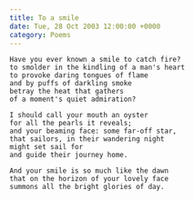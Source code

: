 ```yaml
---
title: To a smile
date: Tue, 28 Oct 2003 12:00:00 +0000
category: Poems
---
```


    Have you ever known a smile to catch fire?  
    to smolder in the kindling of a man's heart  
    to provoke daring tongues of flame  
    and by puffs of darkling smoke  
    betray the heat that gathers  
    of a moment's quiet admiration?

    I should call your mouth an oyster  
    for all the pearls it reveals;  
    and your beaming face: some far-off star,  
    that sailors, in their wandering night  
    might set sail for  
    and guide their journey home.

    And your smile is so much like the dawn  
    that on the horizon of your lovely face  
    summons all the bright glories of day.


